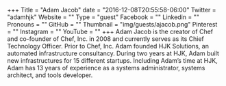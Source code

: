 +++
Title = "Adam Jacob"
date = "2016-12-08T20:55:58-06:00"
Twitter = "adamhjk"
Website = ""
Type = "guest"
Facebook = ""
Linkedin = ""
Pronouns = ""
GitHub = ""
Thumbnail = "img/guests/ajacob.png"
Pinterest = ""
Instagram = ""
YouTube = ""
+++
Adam Jacob is the creator of Chef and co-founder of Chef, Inc. in 2008 and currently serves as its Chief Technology Officer. Prior to Chef, Inc. Adam founded HJK Solutions, an automated infrastructure consultancy. During two years at HJK, Adam built new infrastructures for 15 different startups. Including Adam’s time at HJK, Adam has 13 years of experience as a systems administrator, systems architect, and tools developer.
